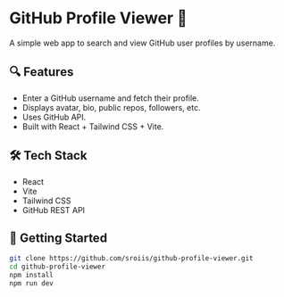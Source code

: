 # GitHub Profile Viewer 👤

A simple web app to search and view GitHub user profiles by username.

## 🔍 Features
- Enter a GitHub username and fetch their profile.
- Displays avatar, bio, public repos, followers, etc.
- Uses GitHub API.
- Built with React + Tailwind CSS + Vite.

## 🛠 Tech Stack
- React
- Vite
- Tailwind CSS
- GitHub REST API

## 🚀 Getting Started

```bash
git clone https://github.com/sroiis/github-profile-viewer.git
cd github-profile-viewer
npm install
npm run dev
```
